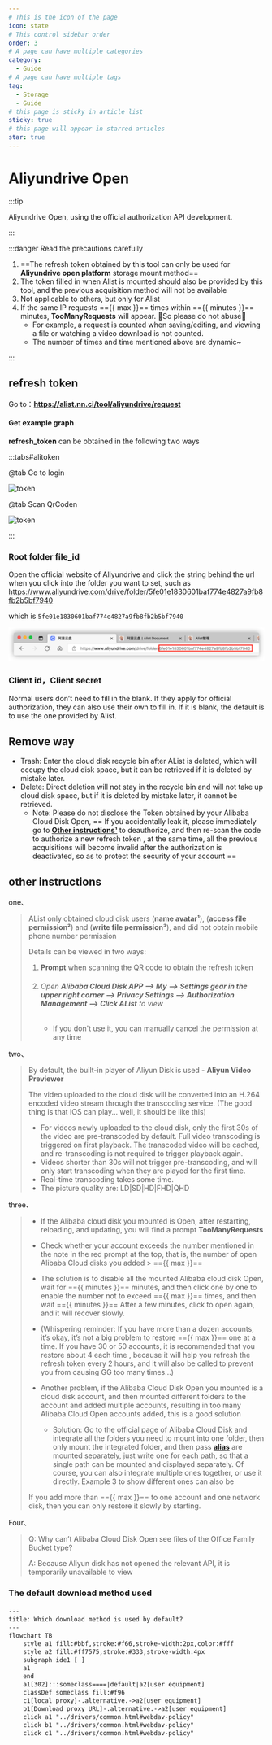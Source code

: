 ```yaml
---
# This is the icon of the page
icon: state
# This control sidebar order
order: 3
# A page can have multiple categories
category:
  - Guide
# A page can have multiple tags
tag:
  - Storage
  - Guide
# this page is sticky in article list
sticky: true
# this page will appear in starred articles
star: true
---
```


# Aliyundrive Open

:::tip

Aliyundrive Open, using the official authorization API development.

:::

<script setup lang="ts">
import { ref } from "vue";
const minutes = ref<string|number>("unknown")
const max = ref<string|number>("unknown")
const getLimit = async ()=>{
  const resp = await fetch("https://api.nn.ci/alist/ali_open/limit")
  const res = await resp.json()
  minutes.value = res.minutes
  max.value = res.max
}
typeof fetch !== "undefined" && getLimit()
</script>

:::danger Read the precautions carefully

1.  ==The refresh token obtained by this tool can only be used for **Aliyundrive open platform** storage mount method== 
2. The token filled in when Alist is mounted should also be provided by this tool, and the previous acquisition method will not be available
3. Not applicable to others, but only for Alist
4. If the same IP requests =={{ max }}== times within =={{ minutes }}== minutes, **TooManyRequests** will appear. :no_entry_sign:So please do not abuse:no_entry_sign:
    - For example, a request is counted when saving/editing, and viewing a file or watching a video download is not counted.
    - The number of times and time mentioned above are dynamic~

:::

## refresh token

Go to：**https://alist.nn.ci/tool/aliyundrive/request**

#### Get example graph

**refresh_token** can be obtained in the following two ways

:::tabs#alitoken

@tab Go to login

![token](/img/drivers/aliyun/token1.png)

@tab Scan QrCoden

![token](/img/drivers/aliyun/token2.png)

:::



### Root folder file_id

Open the official website of Aliyundrive and click the string behind the url when you click into the folder you want to set, such as https://www.aliyundrive.com/drive/folder/5fe01e1830601baf774e4827a9fb8fb2b5bf7940

which is `5fe01e1830601baf774e4827a9fb8fb2b5bf7940`

![file_id](/img/drivers/aliyundrive.png)



### Client id，Client secret

Normal users don’t need to fill in the blank. If they apply for official authorization, they can also use their own to fill in. If it is blank, the default is to use the one provided by Alist.



## Remove way

- Trash: Enter the cloud disk recycle bin after AList is deleted, which will occupy the cloud disk space, but it can be retrieved if it is deleted by mistake later.
- Delete: Direct deletion will not stay in the recycle bin and will not take up cloud disk space, but if it is deleted by mistake later, it cannot be retrieved.
  - Note: Please do not disclose the Token obtained by your Alibaba Cloud Disk Open, == If you accidentally leak it, please immediately go to [**Other instructions¹**](#Open%20Alibaba%20Cloud%20Disk%20APP%20-->%20My%20-->%20Settings%20gear%20in%20the%20upper%20right%20corner%20-->%20Privacy%20Settings%20-->%20Authorization%20Management%20-->%20Click%20AList%20to%20view) to deauthorize, and then re-scan the code to authorize a new refresh token , at the same time, all the previous acquisitions will become invalid after the authorization is deactivated, so as to protect the security of your account ==




## other instructions

one、

> AList only obtained cloud disk users (**name avatar¹**), (**access file permission²**) and (**write file permission³**), and did not obtain mobile phone number permission
>
> Details can be viewed in two ways:
>
> 1. **Prompt** when scanning the QR code to obtain the refresh token
> 2. ###### Open **Alibaba Cloud Disk APP --> My --> Settings gear in the upper right corner --> Privacy Settings --> Authorization Management --> Click AList** to view
>     
>     - If you don't use it, you can manually cancel the permission at any time

two、

>By default, the built-in player of Aliyun Disk is used - **Aliyun Video Previewer**
>
>The video uploaded to the cloud disk will be converted into an H.264 encoded video stream through the transcoding service. (The good thing is that IOS can play... well, it should be like this)
>
>- For videos newly uploaded to the cloud disk, only the first 30s of the video are pre-transcoded by default. Full video transcoding is triggered on first playback. The transcoded video will be cached, and re-transcoding is not required to trigger playback again.
>- Videos shorter than 30s will not trigger pre-transcoding, and will only start transcoding when they are played for the first time.
>- Real-time transcoding takes some time.
>- The picture quality are: LD|SD|HD|FHD|QHD

three、

> - If the Alibaba cloud disk you mounted is Open, after restarting, reloading, and updating, you will find a prompt **TooManyRequests**
>
> - Check whether your account exceeds the number mentioned in the note in the red prompt at the top, that is, the number of open Alibaba Cloud disks you added > =={{ max }}==
>
> - The solution is to disable all the mounted Alibaba cloud disk Open, wait for =={{ minutes }}== minutes, and then click one by one to enable the number not to exceed =={{ max }}== times, and then wait =={{ minutes }}== After a few minutes, click to open again, and it will recover slowly.
>  - (Whispering reminder: If you have more than a dozen accounts, it’s okay, it’s not a big problem to restore =={{ max }}== one at a time. If you have 30 or 50 accounts, it is recommended that you restore about 4 each time , because it will help you refresh the refresh token every 2 hours, and it will also be called to prevent you from causing GG too many times...)
> 
>
> 
>- Another problem, if the Alibaba Cloud Disk Open you mounted is a cloud disk account, and then mounted different folders to the account and added multiple accounts, resulting in too many Alibaba Cloud Open accounts added, this is a good solution
>   - Solution: Go to the official page of Alibaba Cloud Disk and integrate all the folders you need to mount into one folder, then only mount the integrated folder, and then pass [**alias**](../advanced/alias.md) are mounted separately, just write one for each path, so that a single path can be mounted and displayed separately. Of course, you can also integrate multiple ones together, or use it directly. Example 3 to show different ones can also be
>
> 
>
> If you add more than =={{ max }}== to one account and one network disk, then you can only restore it slowly by starting.

Four、

>Q: Why can’t Alibaba Cloud Disk Open see files of the Office Family Bucket type?
>
>A: Because Aliyun disk has not opened the relevant API, it is temporarily unavailable to view


### The default download method used

```mermaid
---
title: Which download method is used by default?
---
flowchart TB
    style a1 fill:#bbf,stroke:#f66,stroke-width:2px,color:#fff
    style a2 fill:#ff7575,stroke:#333,stroke-width:4px
    subgraph ide1 [ ]
    a1
    end
    a1[302]:::someclass====|default|a2[user equipment]
    classDef someclass fill:#f96
    c1[local proxy]-.alternative.->a2[user equipment]
    b1[Download proxy URL]-.alternative.->a2[user equipment]
    click a1 "../drivers/common.html#webdav-policy"
    click b1 "../drivers/common.html#webdav-policy"
    click c1 "../drivers/common.html#webdav-policy"
```
